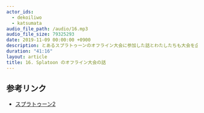 ```yaml
---
actor_ids:
  - dekoiliwo
  - katsumata
audio_file_path: /audio/16.mp3
audio_file_size: 79325293
date: 2019-11-09 00:00:00 +0900
description: とあるスプラトゥーンのオフライン大会に参加した話とわたしたちも大会を企画したい話。
duration: "41:16"
layout: article
title: 16. Splatoon のオフライン大会の話
---
```


## 参考リンク

- [スプラトゥーン2](https://www.nintendo.co.jp/switch/aab6a/index.html)
